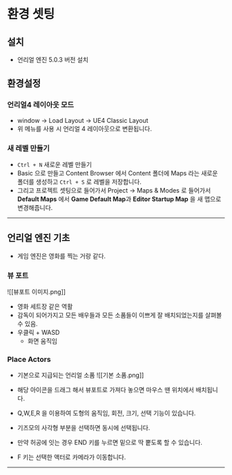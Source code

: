 # 환경 셋팅


## 설치
- 언리얼 엔진 5.0.3 버전 설치
## 환경설정

### 언리얼4 레이아웃 모드

- window -> Load Layout -> UE4 Classic Layout 
- 위 메뉴를 사용 시 언리얼 4 레이아웃으로 변환됩니다. 



### 새 레벨 만들기
- `Ctrl + N` 새로운 레벨 만들기
- Basic 으로 만들고 Content Browser 에서 Content 폴더에 Maps 라는 새로운 폴더를 생성하고 `Ctrl + S` 로 레벨을 저장합니다.
- 그리고 프로젝트 셋팅으로 들어가서 Project -> Maps & Modes 로 들어가서 **Default Maps** 에서 **Game Default Map**과 **Editor Startup Map** 을 새 맵으로 변경해줍니다.

---

## 언리얼 엔진 기초

- 게임 엔진은 영화를 찍는 거랑 같다.

### 뷰 포트

![[뷰포트 이미지.png]]
- 영화 세트장 같은 역활
- 감독이 되어가지고 모든 배우들과 모든 소품들이 이쁘게 잘 배치되었는지를 살펴볼 수 있음.
- 우클릭  + WASD
	- 화면 움직임

### Place Actors

- 기본으로 지급되는 언리얼 소품
![[기본 소품.png]]

- 해당 아이콘을 드래그 해서 뷰포트로 가져다 놓으면 마우스 땐 위치에서 배치됩니다.

- Q,W,E,R 을 이용하여 도형의 움직임, 회전, 크기, 선택 기능이 있습니다.

- 기즈모의 사각형 부분을 선택하면 동시에 선택됩니다.

- 만약 허공에 잇는 경우 END 키를 누르면 밑으로 딱 뿥도록 할 수 있습니다.
- F 키는 선택한 액터로 카메라가 이동합니다.

---

